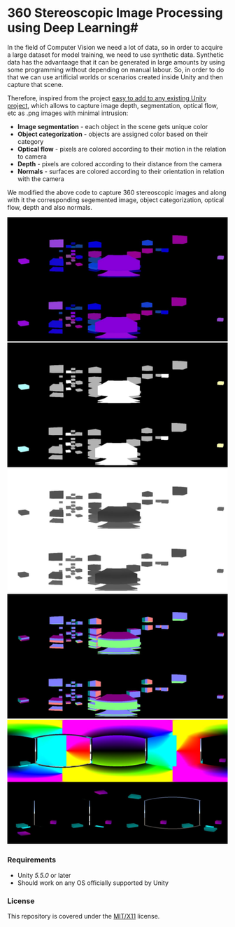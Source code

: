 # 360 Stereoscopic Image Processing using Deep Learning#
In the field of Computer Vision we need a lot of data, so in order to acquire a large dataset for model training, we need to use synthetic data. Synthetic data has the advantaage that it can be generated in large amounts by using some programming without depending on manual labour. So, in order to do that we can use artificial worlds or scenarios created inside Unity and then capture that scene.

Therefore, inspired from the project [easy to add to any existing Unity project](https://bitbucket.org/Unity-Technologies/ml-imagesynthesis/src/master/), which allows to capture image depth, segmentation, optical flow, etc as .png images with minimal intrusion:

* __Image segmentation__ - each object in the scene gets unique color
* __Object categorization__ - objects are assigned color based on their category
* __Optical flow__ - pixels are colored according to their motion in the relation to camera
* __Depth__ - pixels are colored according to their distance from the camera
* __Normals__ - surfaces are colored according to their orientation in relation with the camera 

We modified the above code to capture 360 stereoscopic images and along with it the corresponding segemented image, object categorization, optical flow, depth and also normals. 

![alt text](https://github.com/subro608/Unity-Stereo/blob/main/helloImageSynthesis%2BCapturePass_1.jpg)
![alt text](https://github.com/subro608/Unity-Stereo/blob/main/helloImageSynthesis%2BCapturePass_2.jpg)
![alt text](https://github.com/subro608/Unity-Stereo/blob/main/helloImageSynthesis%2BCapturePass_3.jpg)
![alt text](https://github.com/subro608/Unity-Stereo/blob/main/helloImageSynthesis%2BCapturePass_4.jpg)
![alt text](https://github.com/subro608/Unity-Stereo/blob/main/helloImageSynthesis%2BCapturePass_5.jpg)




### Requirements ###
* Unity *5.5.0* or later
* Should work on any OS officially supported by Unity

### License ###
This repository is covered under the [MIT/X11](LICENSE.TXT) license.
